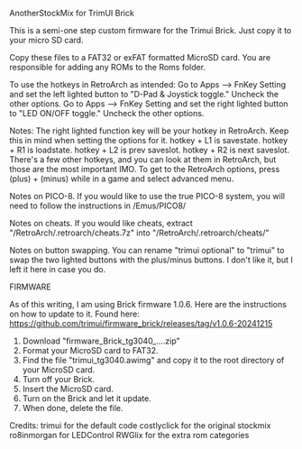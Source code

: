AnotherStockMix for TrimUI Brick

This is a semi-one step custom firmware for the Trimui Brick.  Just copy it to your micro SD card. 

Copy these files to a FAT32 or exFAT formatted MicroSD card.
You are responsible for adding any ROMs to the Roms folder.

To use the hotkeys in RetroArch as intended:
Go to Apps --> FnKey Setting and set the left lighted button to "D-Pad & Joystick toggle."  Uncheck the other options.
Go to Apps --> FnKey Setting and set the right lighted button to "LED ON/OFF toggle."  Uncheck the other options.

Notes:  The right lighted function key will be your hotkey in RetroArch.  Keep this in mind when setting the options for it.
hotkey + L1 is savestate.
hotkey + R1 is loadstate.
hotkey + L2 is prev saveslot.
hotkey + R2 is next saveslot.
There's a few other hotkeys, and you can look at them in RetroArch, but those are the most important IMO.
To get to the RetroArch options, press (plus) + (minus) while in a game and select advanced menu. 

Notes on PICO-8.  If you would like to use the true PICO-8 system, you will need to follow the instructions in /Emus/PICO8/

Notes on cheats.  If you would like cheats, extract "/RetroArch/.retroarch/cheats.7z" into "/RetroArch/.retroarch/cheats/"

Notes on button swapping.  You can rename "trimui optional" to "trimui" to swap the two lighted buttons with the plus/minus buttons.  I don't like it, but I left it here in case you do.



FIRMWARE

As of this writing, I am using Brick firmware 1.0.6.  Here are the instructions on how to update to it.
Found here:  https://github.com/trimui/firmware_brick/releases/tag/v1.0.6-20241215
1.  Download "firmware_Brick_tg3040_....zip"
2.  Format your MicroSD card to FAT32.
3.  Find the file "trimui_tg3040.awimg" and copy it to the root directory of your MicroSD card.
4.  Turn off your Brick.
5.  Insert the MicroSD card.
6.  Turn on the Brick and let it update.
7.  When done, delete the file.




Credits:
trimui for the default code
costlyclick for the original stockmix
ro8inmorgan for LEDControl
RWGlix for the extra rom categories